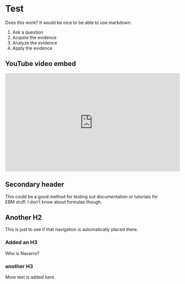 # Test

Does this work? It would be nice to be able to use markdown. 

1. Ask a question
2. Acquire the evidence
3. Analyze the evidence
4. Apply the evidence


## YouTube video embed
<iframe width="560" height="315" src="https://www.youtube.com/embed/YMWX-EIgg-c" title="YouTube video player" frameborder="0" allow="accelerometer; autoplay; clipboard-write; encrypted-media; gyroscope; picture-in-picture; web-share" allowfullscreen></iframe>

## Secondary header
This could be a good method for testing out documentation or tutorials for EBM stuff. I don't know about formulas though. 

## Another H2
This is just to see if that navigation is automatically placed there. 

### Added an H3
Who is Navarro?

### another H3
More text is added here. 
